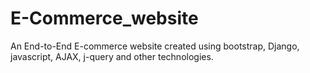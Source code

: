 # E-Commerce_website
An End-to-End E-commerce website created using bootstrap, Django, javascript, AJAX, j-query and other technologies.
